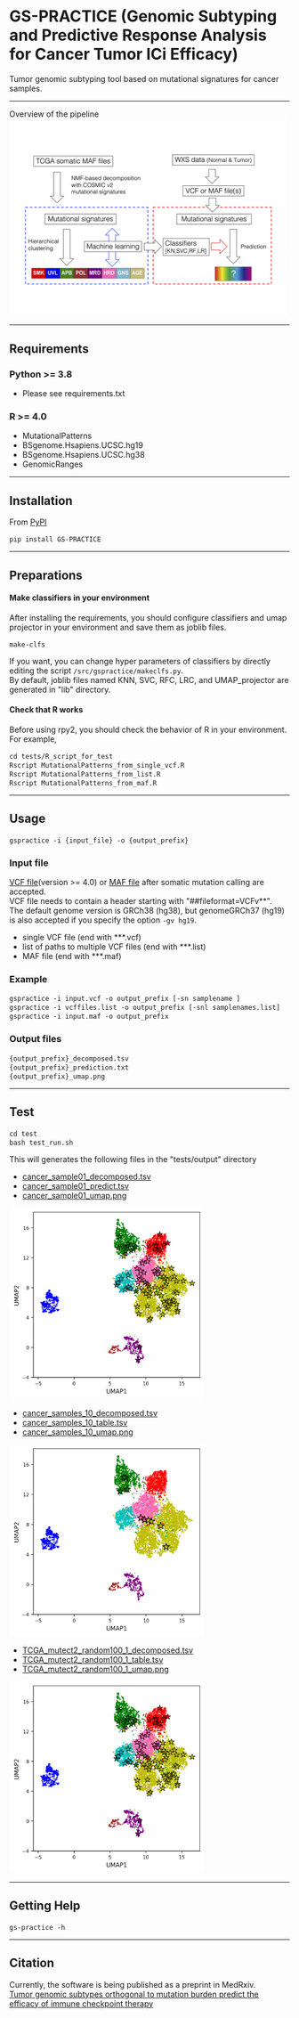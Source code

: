 # GS-PRACTICE (Genomic Subtyping and Predictive Response Analysis for Cancer Tumor ICi Efficacy)
Tumor genomic subtyping tool based on mutational signatures for cancer samples.  
___
Overview of the pipeline  
<img src=https://github.com/shirotak/GS-PRACTICE/blob/main/documentation/Pipeline_overview.png width="500">  
___
## Requirements
### Python >= 3.8
- Please see requirements.txt
### R >= 4.0
- MutationalPatterns
- BSgenome.Hsapiens.UCSC.hg19  
- BSgenome.Hsapiens.UCSC.hg38  
- GenomicRanges
___
## Installation
From [PyPI](https://pypi.org/project/GS-PRACTICE)
```
pip install GS-PRACTICE
```
___
## Preparations
#### Make classifiers in your environment
After installing the requirements, you should configure classifiers and umap projector in your environment and save them as joblib files.
```
make-clfs
```
If you want, you can change hyper parameters of classifiers by directly editing the script `/src/gspractice/makeclfs.py`.  
By default, joblib files named KNN, SVC, RFC, LRC, and UMAP_projector are generated in "lib" directory.
#### Check that R works
Before using rpy2, you should check the behavior of R in your environment.  
For example,
```
cd tests/R_script_for_test
Rscript MutationalPatterns_from_single_vcf.R
Rscript MutationalPatterns_from_list.R
Rscript MutationalPatterns_from_maf.R
```
___
## Usage
```
gspractice -i {input_file} -o {output_prefix} 
```
### Input file
[VCF file](https://en.wikipedia.org/wiki/Variant_Call_Format)(version >= 4.0) or [MAF file](https://docs.gdc.cancer.gov/Data/File_Formats/MAF_Format/) after somatic mutation calling are accepted.  
VCF file needs to contain a header starting with "##fileformat=VCFv**".  
The default genome version is GRCh38 (hg38), but genomeGRCh37 (hg19) is also accepted if you specify the option `-gv hg19`.
- single VCF file (end with ***.vcf)
- list of paths to multiple VCF files (end with ***.list)
- MAF file (end with ***.maf)
### Example
```
gspractice -i input.vcf -o output_prefix [-sn samplename ]
gspractice -i vcffiles.list -o output_prefix [-snl samplenames.list]
gspractice -i input.maf -o output_prefix
```
### Output files
```
{output_prefix}_decomposed.tsv
{output_prefix}_prediction.txt
{output_prefix}_umap.png
```
___
## Test
```
cd test
bash test_run.sh
```
This will generates the following files in the "tests/output" directory
-  [cancer_sample01_decomposed.tsv](https://github.com/shirotak/GS-PRACTICE/blob/main/tests/output/cancer_sample01_decomposed.tsv)
-  [cancer_sample01_predict.tsv](https://github.com/shirotak/GS-PRACTICE/blob/main/tests/output/cancer_sample01_prediction.txt)
-  [cancer_sample01_umap.png](https://github.com/shirotak/GS-PRACTICE/blob/main/tests/output/cancer_sample01_umap.png)
<img src=https://github.com/shirotak/GS-PRACTICE/blob/main/tests/output/TCGA_mutect2_random100_1_umap.png width="350">

-  [cancer_samples_10_decomposed.tsv](https://github.com/shirotak/GS-PRACTICE/blob/main/tests/output/cancer_samples_10_decomposed.tsv)
-  [cancer_samples_10_table.tsv](https://github.com/shirotak/GS-PRACTICE/blob/main/tests/output/cancer_samples_10_prediction.txt)
-  [cancer_samples_10_umap.png](https://github.com/shirotak/GS-PRACTICE/blob/main/tests/output/cancer_samples_10_umap.png)
<img src=https://github.com/shirotak/GS-PRACTICE/blob/main/tests/output/cancer_samples_10_umap.png width="350">  

-  [TCGA_mutect2_random100_1_decomposed.tsv](https://github.com/shirotak/GS-PRACTICE/blob/main/tests/output/TCGA_mutect2_random100_1_decomposed.tsv)
-  [TCGA_mutect2_random100_1_table.tsv](https://github.com/shirotak/GS-PRACTICE/blob/main/tests/output/TCGA_mutect2_random100_1_prediction.txt)
-  [TCGA_mutect2_random100_1_umap.png](https://github.com/shirotak/GS-PRACTICE/blob/main/tests/output/TCGA_mutect2_random100_1_umap.png)
<img src=https://github.com/shirotak/GS-PRACTICE/blob/main/tests/output/TCGA_mutect2_random100_1_umap.png width="350">  

___
## Getting Help  
```
gs-practice -h
```
___
## Citation
Currently, the software is being published as a preprint in MedRxiv.  
[Tumor genomic subtypes orthogonal to mutation burden predict the efficacy of immune checkpoint therapy](https://www.medrxiv.org/content/10.1101/2021.10.03.21264330v1)
